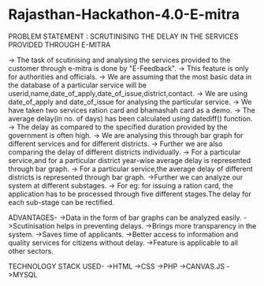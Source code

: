 # Rajasthan-Hackathon-4.0-E-mitra

PROBLEM STATEMENT : SCRUTINISING THE DELAY IN THE SERVICES PROVIDED THROUGH E-MITRA

-> The task of scutinising and analysing the services provided to the customer through e-mitra is done by "E-Feedback".
-> This feature is only for authorities and officials.
-> We are assuming that the most basic data in the database of a particular service will be userid,name,date_of_apply,date_of_issue,district,contact.
-> We are using date_of_apply and date_of_issue for analysing the particular service.
-> We have taken two services ration card and bhamashah card as a demo.
-> The average delay(in no. of days) has been calculated using datediff() function.
-> The delay as compared to the specified duration provided by the government is often high.
-> We are analysing this through bar graph for different services and for different districts.
-> Further we are also comparing the delay of different districts individually.
-> For a particular service,and for a particular district year-wise average delay is represented through bar graph.
-> For a particular service,the average delay of different districts is represented through bar graph.
->Further we can analyze our system at different substages.
-> For eg: for issuing a ration card, the application has to be processed through five different stages.The delay for each sub-stage can be rectified.

ADVANTAGES-
->Data in the form of bar graphs can be analyzed easily.
->Scutinisation helps in preventing delays.
->Brings more transparency in the system.
->Saves time of applicants.
->Better access to information and quality services for citizens without delay.
->Feature is applicable to all other sectors. 

TECHNOLOGY STACK USED-
->HTML
->CSS
->PHP
->CANVAS.JS
->MYSQL


